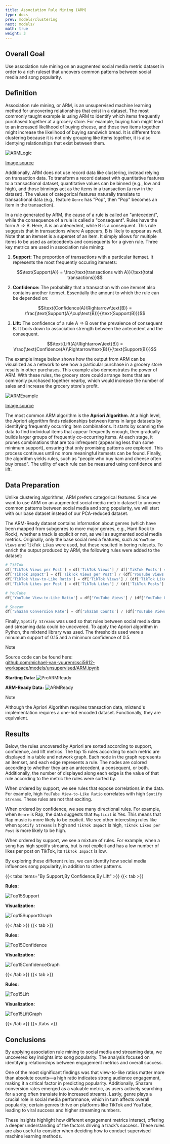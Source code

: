 ```yaml
---
title: Association Rule Mining (ARM)
type: docs
prev: models/clustering
next: models/
math: true
weight: 3
---
```


## Overall Goal

Use association rule mining on an augmented social media metric dataset in order to a rich ruleset that uncovers common patterns between social media and song popularity.

## Definition

Association rule mining, or ARM, is an unsupervised machine learning method for uncovering relationships that exist in a dataset. The most commonly taught example is using ARM to identify which items frequently purchased together at a grocery store. For example, buying ham might lead to an increased likelihood of buying cheese, and those two items together might increase the likelihood of buying sandwich bread. It is different from clustering because it is not only grouping like items together, it is also identying relationships that exist between them. 

![ARMLogic](/images/arm/ARMLogic.png)

[Image source](https://algobeans.com/wp-content/uploads/2016/04/association-rules-network-graph2.png)

Additionally, ARM does not use record data like clustering, instead relying on transaction data. To transform a record dataset with quantitative features to a transactional dataset, quantitative values can be binned (e.g., low and high), and those binnings act as the items in a transaction (a row in the dataset). The values of categorical features naturally translate to transactional data (e.g., feature `Genre` has "Pop", then "Pop" becomes an item in the transaction).  

In a rule generated by ARM, the cause of a rule is called an "antecedent", while the consequence of a rule is called a "consequent". Rules have the form $\text{A}\Rightarrow\text{B}$. Here, $\text{A}$ is an antecedent, while $\text{B}$ is a consequent. This rule suggests that in transactions where $\text{A}$ appears, $\text{B}$ is likely to appear as well. Note that an itemset is a superset of an item. It simply allows for multiple items to be used as antecedents and consequents for a given rule. Three key metrics are used in association rule mining:

1. **Support:** The proportion of transactions with a particular itemset. It represents the most frequently occuring itemsets:

$$\text{Support(A)} = \frac{\text{transactions with A}}{\text{total transactions}}$$

2. **Confidence:** The probability that a transaction with one itemset also contains another itemset. Essentially the amount to which the rule can be depended on:

$$\text{Confidence(A}\Rightarrow\text{B)} = \frac{\text{Support(A}\cup\text{B})}{\text{Support(B)}}$$

3. **Lift:** The confidence of a rule $\text{A}\Rightarrow\text{B}$ over the prevalence of consequent $\text{B}$. It boils down to association strength between the antecedent and the consequent. 

$$\text{Lift(A}\Rightarrow\text{B)} = \frac{\text{Confidence(A}\Rightarrow\text{B})}{\text{Support(B)}}$$

The example image below shows how the output from ARM can be visualized as a network to see how a particular purchase in a grocery store results in other purchases. This example also demonstrates the power of ARM. With these rules, the grocery store could arrange items that are commonly purchased together nearby, which would increase the number of sales and increase the grocery store's profit. 

![ARMExample](/images/arm/ARMExample.png)

[Image source](https://medium.com/@utkarsh.kant/comparing-association-rule-mining-with-other-similar-methods-d964eaafad91)

The most common ARM algorithm is the **Apriori Algorithm**. At a high level, the Apriori algorithm finds relationships between items in large datasets by identifying frequently occurring item combinations. It starts by scanning the data to find individual items that appear frequently enough, then gradually builds larger groups of frequently co-occurring items. At each stage, it prunes combinations that are too infrequent (appearing less than some minimum support), ensuring that only promising patterns are explored. This process continues until no more meaningful itemsets can be found. Finally, the algorithm yields rules, such as "people who buy ham and cheese often buy bread". The utility of each rule can be measured using confidence and lift. 

## Data Preparation

Unlike clustering algorithms, ARM prefers categorical features. Since we want to use ARM on an augmented social media metric dataset to uncover common patterns between social media and song popularity, we will start with our base dataset instead of our PCA-reduced dataset. 

The ARM-Ready dataset contains information about genres (which have been mapped from subgenres to more major genres, e.g., Hard Rock to Rock), whether a track is explicit or not, as well as augmented social media metrics. Originally, only the base social media features, such as `YouTube Views` and `TikTok Likes` were used, but these resulted in boring rulesets. To enrich the output produced by ARM, the following rules were added to the dataset:

```python {filename=""}
# TikTok
df['TikTok Views per Post'] = df['TikTok Views'] / df['TikTok Posts'] #
df['TikTok Impact'] = df['TikTok Views per Post'] / (df['YouTube Views'] + 1) #
df['TikTok View-to-Like Ratio'] = df['TikTok Views'] / (df['TikTok Likes'] + 1) #
df['TikTok Likes per Post'] = df['TikTok Likes'] / (df['TikTok Posts'] + 1) #

# YouTube
df['YouTube View-to-Like Ratio'] = df['YouTube Views'] / (df['YouTube Likes'] + 1) #

# Shazam
df['Shazam Conversion Rate'] = df['Shazam Counts'] / (df['YouTube Views'] + df['TikTok Views'] + 1) #
```

Finally, `Spotify Streams` was used so that rules between social media data and streaming data could be uncovered. To apply the Apriori algorithm in Python, the mlxtend library was used. The thresholds used were a minumum support of 0.15 and a minimum confidence of 0.5.

>[!NOTE]
>Source code can be found here:\
>[github.com/michael-van-vuuren/csci5612-workspace/models/unsupervised/ARM.ipynb](https://github.com/michael-van-vuuren/csci5612-workspace/blob/main/models/unsupervised/ARM.ipynb)

**Starting Data:**
![PreARMReady](/images/arm/PreARMReady.png)

**ARM-Ready Data:**
![ARMReady](/images/arm/ARMReady.png)

>[!NOTE]
>Although the Apriori Algorithm requires transaction data, mlxtend's implementation requires a one-hot encoded dataset. Functionally, they are equivalent.

## Results

Below, the rules uncovered by Apriori are sorted according to support, confidence, and lift metrics. The top 15 rules according to each metric are displayed in a table and network graph. Each node in the graph represents an itemset, and each edge represents a rule. The nodes are colored according to whether they are an antecedent, a consequent, or both. Additionally, the number of displayed along each edge is the value of that rule according to the metric the rules were sorted by. 

When ordered by support, we see rules that expose correlations in the data. For example, high `YouTube View-to-Like Ratio` correlates with high `Spotify Streams`. These rules are not that exciting.

When ordered by confidence, we see many directional rules. For example, when `Genre` is Rap, the data suggests that `Explicit` is Yes. This means that Rap music is more likely to be explicit. We see other interesting rules like when `Spotify Streams` is high and `TikTok Impact` is high, `TikTok Likes per Post` is more likely to be high. 

When ordered by support, we see a mixture of rules. For example, when a song has high spotify streams, but is not explicit and has a low number of likes per post on TikTok, its `TikTok Impact` is low. 

By exploring these different rules, we can identify how social media influences song popularity, in addition to other patterns. 

{{< tabs items="By Support,By Confidence,By Lift" >}}
  {{< tab >}}

  **Rules:**

  ![Top15Support](/images/arm/Top15Support.png)

  **Visualization:**

  ![Top15SupportGraph](/images/arm/Top15SupportGraph.png)
  
  {{< /tab >}}
  {{< tab >}}

  **Rules:**

  ![Top15Confidence](/images/arm/Top15Confidence.png)

  **Visualization:**

  ![Top15ConfidenceGraph](/images/arm/Top15ConfidenceGraph.png)
  
  {{< /tab >}}
  {{< tab >}}

  **Rules:**

  ![Top15Lift](/images/arm/Top15Lift.png)

  **Visualization:**

  ![Top15LiftGraph](/images/arm/Top15LiftGraph.png)
  
  {{< /tab >}}
{{< /tabs >}}

## Conclusions

By applying association rule mining to social media and streaming data, we uncovered key insights into song popularity. The analysis focused on identifying relationships between engagement metrics and overall success.  

One of the most significant findings was that view-to-like ratios matter more than absolute counts—a high ratio indicates strong audience engagement, making it a critical factor in predicting popularity. Additionally, Shazam conversion rates emerged as a valuable metric, as users actively searching for a song often translate into increased streams. Lastly, genre plays a crucial role in social media performance, which in turn affects overall popularity; certain genres thrive on platforms like TikTok and YouTube, leading to viral success and higher streaming numbers.

These insights highlight how different engagement metrics interact, offering a deeper understanding of the factors driving a track’s success. These rules are also useful to consider when deciding how to conduct supervised machine learning methods.